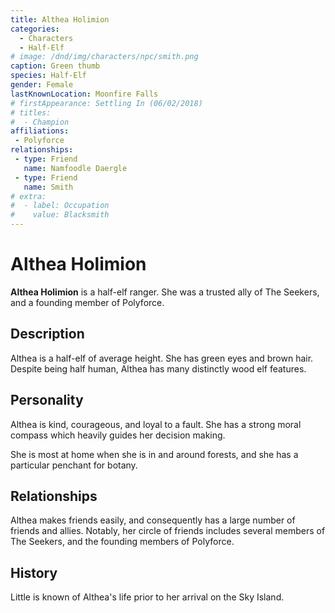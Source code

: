 ```yaml
---
title: Althea Holimion
categories:
  - Characters
  - Half-Elf
# image: /dnd/img/characters/npc/smith.png
caption: Green thumb
species: Half-Elf
gender: Female
lastKnownLocation: Moonfire Falls
# firstAppearance: Settling In (06/02/2018)
# titles:
#  - Champion
affiliations:
 - Polyforce
relationships:
 - type: Friend
   name: Namfoodle Daergle
 - type: Friend
   name: Smith
# extra:
#  - label: Occupation
#    value: Blacksmith
---
```


# Althea Holimion

**Althea Holimion** is a half-elf ranger. She was a trusted ally of The Seekers, and a founding member of Polyforce.

## Description

Althea is a half-elf of average height. She has green eyes and brown hair. Despite being half human, Althea has many distinctly wood elf features.

## Personality

Althea is kind, courageous, and loyal to a fault. She has a strong moral compass which heavily guides her decision making.

She is most at home when she is in and around forests, and she has a particular penchant for botany.

## Relationships

Althea makes friends easily, and consequently has a large number of friends and allies. Notably, her circle of friends includes several members of The Seekers, and the founding members of Polyforce.

## History

Little is known of Althea's life prior to her arrival on the Sky Island.